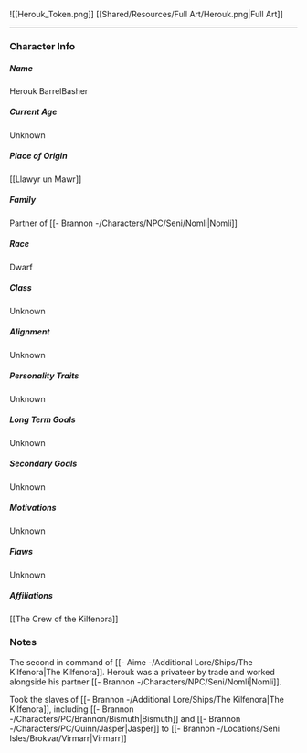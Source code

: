![[Herouk_Token.png]]
[[Shared/Resources/Full Art/Herouk.png|Full Art]]

---
### Character Info

##### Name 
Herouk BarrelBasher

##### Current Age
Unknown

##### Place of Origin
[[Llawyr un Mawr]]

##### Family
Partner of [[- Brannon -/Characters/NPC/Seni/Nomli|Nomli]]

##### Race
Dwarf

##### Class
Unknown

##### Alignment
Unknown

##### Personality Traits
Unknown

##### Long Term Goals
Unknown

##### Secondary Goals
Unknown

##### Motivations
Unknown

##### Flaws
Unknown

##### Affiliations
[[The Crew of the Kilfenora]]

### Notes
The second in command of [[- Aime -/Additional Lore/Ships/The Kilfenora|The Kilfenora]]. Herouk was a privateer by trade and worked alongside his partner [[- Brannon -/Characters/NPC/Seni/Nomli|Nomli]].

Took the slaves of [[- Brannon -/Additional Lore/Ships/The Kilfenora|The Kilfenora]], including [[- Brannon -/Characters/PC/Brannon/Bismuth|Bismuth]] and [[- Brannon -/Characters/PC/Quinn/Jasper|Jasper]] to [[- Brannon -/Locations/Seni Isles/Brokvar/Virmarr|Virmarr]]
